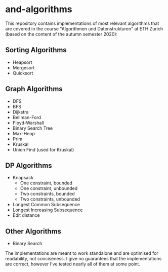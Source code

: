 # and-algorithms

This repository contains implementations of most relevant algorithms that are covered in the course "Algorithmen und
Datenstrukturen" at ETH Zurich (based on the content of the autumn semester 2020):

## Sorting Algorithms
- Heapsort
- Mergesort
- Quicksort

## Graph Algorithms
- DFS
- BFS
- Dijkstra
- Bellman-Ford
- Floyd-Warshall
- Binary Search Tree
- Max-Heap
- Prim
- Kruskal
- Union Find (used for Kruskal)

## DP Algorithms
- Knapsack
  - One constraint, bounded
  - One constraint, unbounded
  - Two constraints, bounded
  - Two constraints, unbounded
- Longest Common Subsequence
- Longest Increasing Subsequence
- Edit distance

## Other Algorithms
- Binary Search

The implementations are meant to work standalone and are optimised for readability, not conciseness.
I give no guarantees that the implementations are correct, however I've tested nearly all of them at some
point.
